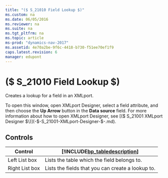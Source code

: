 ```yaml
---
title: "($ S_21010 Field Lookup $)"
ms.custom: na
ms.date: 06/05/2016
ms.reviewer: na
ms.suite: na
ms.tgt_pltfrm: na
ms.topic: article
ms-prod: "dynamics-nav-2017"
ms.assetid: 4e70a2be-9f6c-4418-b730-f51ee70ef1f9
caps.latest.revision: 6
manager: edupont
---
```

# ($ S_21010 Field Lookup $)
Creates a lookup for a field in an XMLport.  
  
 To open this window, open XMLport Designer, select a field attribute, and then choose the **Up Arrow** button in the **Data source** field. For more information about how to open XMLport Designer, see [\($ S\_21001 XMLport Designer $\)](-$-S_21001-XMLport-Designer-$-.md).  
  
## Controls  
  
|Control|[!INCLUDE[bp_tabledescription](../includes/bp_tabledescription_md.md)]|  
|-------------|---------------------------------------|  
|Left List box|Lists the table which the field belongs to.|  
|Right List box|Lists the fields that you can create a lookup to.|